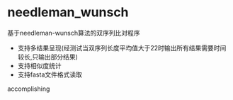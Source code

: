 # needleman_wunsch

基于needleman-wunsch算法的双序列比对程序

- 支持多结果呈现(经测试当双序列长度平均值大于22时输出所有结果需要时间较长,只输出部分结果)
- 支持相似度统计
- 支持fasta文件格式读取

accomplishing
